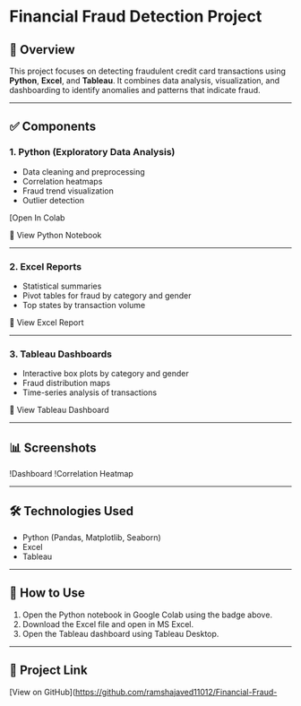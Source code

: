 
# Financial Fraud Detection Project

## 📌 Overview
This project focuses on detecting fraudulent credit card transactions using **Python**, **Excel**, and **Tableau**. It combines data analysis, visualization, and dashboarding to identify anomalies and patterns that indicate fraud.

---

## ✅ Components

### 1. Python (Exploratory Data Analysis)
- Data cleaning and preprocessing
- Correlation heatmaps
- Fraud trend visualization
- Outlier detection

[Open In Colab

📂 View Python Notebook

---

### 2. Excel Reports
- Statistical summaries
- Pivot tables for fraud by category and gender
- Top states by transaction volume

📂 View Excel Report

---

### 3. Tableau Dashboards
- Interactive box plots by category and gender
- Fraud distribution maps
- Time-series analysis of transactions

📂 View Tableau Dashboard

---

## 📊 Screenshots
!Dashboard
!Correlation Heatmap

---

## 🛠 Technologies Used
- Python (Pandas, Matplotlib, Seaborn)
- Excel
- Tableau

---

## 🚀 How to Use
1. Open the Python notebook in Google Colab using the badge above.
2. Download the Excel file and open in MS Excel.
3. Open the Tableau dashboard using Tableau Desktop.

---

## 🔗 Project Link
[View on GitHub](https://github.com/ramshajaved11012/Financial-Fraud-
